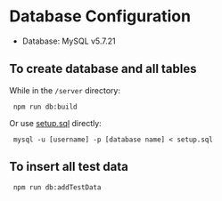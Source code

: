 # Database Configuration

- Database: MySQL v5.7.21

## To create database and all tables
While in the `/server` directory:
```
 npm run db:build
```

Or use [setup.sql](setup.sql) directly:

``` mysql -u [username] -p [database name] < setup.sql```

## To insert all test data
```
 npm run db:addTestData
```
